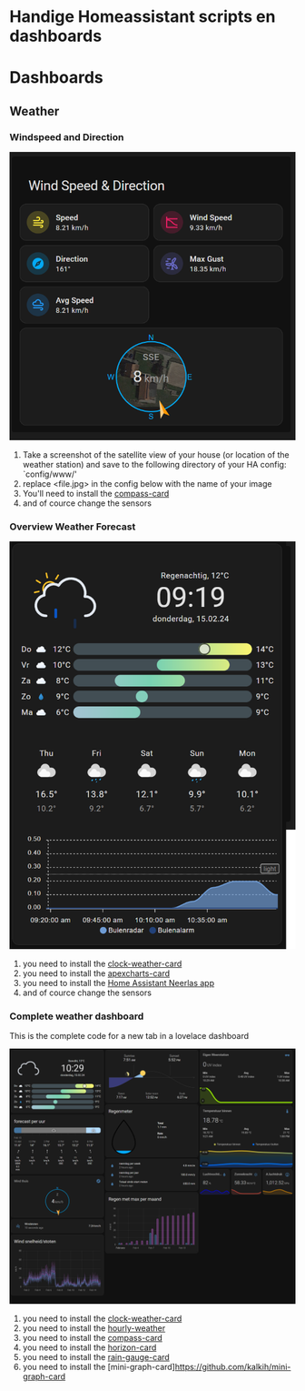 # Handige Homeassistant scripts en dashboards


# Dashboards

## Weather

### Windspeed and Direction

![windspeed and direction](/Dashboards/LoveLace/Weather/Windspeed_and_direction.png "windspeed and direction")

1. Take a screenshot of the satellite view of your house (or location of the weather station) and save to the following directory of your HA config: `config/www/'
2. replace <file.jpg> in the config below with the name of your image
3. You'll need to install the [compass-card](https://github.com/tomvanswam/compass-card)
4. and of cource change the sensors

### Overview Weather Forecast

![overview weather forecast](/Dashboards/LoveLace/Weather/Overview_Weather_forecast.png "overview weather forecast")

1. you need to install the [clock-weather-card](https://github.com/pkissling/clock-weather-card)
2. you need to install the [apexcharts-card](https://github.com/RomRider/apexcharts-card)
3. you need to install the [Home Assistant Neerlas app](https://github.com/aex351/home-assistant-neerslag-app)
4. and of cource change the sensors

### Complete weather dashboard

This is the complete code for a new tab in a lovelace dashboard

![complete weather dashboard](/Dashboards/LoveLace/Weather/Complete_weather_dashboard.png "complete weather dashboard")

1. you need to install the [clock-weather-card](https://github.com/pkissling/clock-weather-card)
2. you need to install the [hourly-weather](https://github.com/decompil3d/lovelace-hourly-weather)
3. you need to install the [compass-card](https://github.com/tomvanswam/compass-card)
4. you need to install the [horizon-card](https://github.com/rejuvenate/lovelace-horizon-card/)
5. you need to install the [rain-gauge-card](https://github.com/t1gr0u/rain-gauge-card)
6. you need to install the [mini-graph-card]https://github.com/kalkih/mini-graph-card